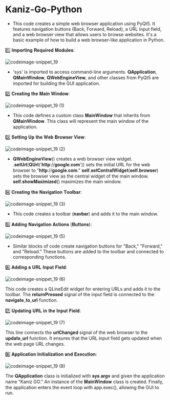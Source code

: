 # Kaniz-Go-Python
-  This code creates a simple web browser application using PyQt5. It features navigation buttons (Back, Forward, Reload), a URL input field, and a web browser view that allows users to browse websites. It's a basic example of how to build a web browser-like application in Python.

1️⃣ 𝐈𝐦𝐩𝐨𝐫𝐭𝐢𝐧𝐠 𝐑𝐞𝐪𝐮𝐢𝐫𝐞𝐝 𝐌𝐨𝐝𝐮𝐥𝐞𝐬:

![codeimage-snippet_19](https://github.com/kaniz-codes/Kaniz-Go-Python/assets/138873297/5bb3aa3f-94d7-489d-bb08-4f202aa3c1bb)

- 'sys' is imported to access command-line arguments.
  𝐐𝐀𝐩𝐩𝐥𝐢𝐜𝐚𝐭𝐢𝐨𝐧, 𝐐𝐌𝐚𝐢𝐧𝐖𝐢𝐧𝐝𝐨𝐰, 𝐐𝐖𝐞𝐛𝐄𝐧𝐠𝐢𝐧𝐞𝐕𝐢𝐞𝐰, and other classes from PyQt5 are imported for building the GUI application.

2️⃣ 𝐂𝐫𝐞𝐚𝐭𝐢𝐧𝐠 𝐭𝐡𝐞 𝐌𝐚𝐢𝐧 𝐖𝐢𝐧𝐝𝐨𝐰:

![codeimage-snippet_19 (1)](https://github.com/kaniz-codes/Kaniz-Go-Python/assets/138873297/aad781dc-203e-4aa8-8489-d588c016e814)

- This code defines a custom class 𝐌𝐚𝐢𝐧𝐖𝐢𝐧𝐝𝐨𝐰 that inherits from 𝐐𝐌𝐚𝐢𝐧𝐖𝐢𝐧𝐝𝐨𝐰. This class will represent the main window of the application.

3️⃣ 𝐒𝐞𝐭𝐭𝐢𝐧𝐠 𝐔𝐩 𝐭𝐡𝐞 𝐖𝐞𝐛 𝐁𝐫𝐨𝐰𝐬𝐞𝐫 𝐕𝐢𝐞𝐰:

![codeimage-snippet_19 (2)](https://github.com/kaniz-codes/Kaniz-Go-Python/assets/138873297/e30c248d-ca4c-48f3-b40a-ce130db6572c)

- 𝐐𝐖𝐞𝐛𝐄𝐧𝐠𝐢𝐧𝐞𝐕𝐢𝐞𝐰() creates a web browser view widget.
.𝐬𝐞𝐭𝐔𝐫𝐥(𝐐𝐔𝐫𝐥('𝐡𝐭𝐭𝐩://𝐠𝐨𝐨𝐠𝐥𝐞.𝐜𝐨𝐦')) sets the initial URL for the web browser to "𝐡𝐭𝐭𝐩://𝐠𝐨𝐨𝐠𝐥𝐞.𝐜𝐨𝐦."
𝐬𝐞𝐥𝐟.𝐬𝐞𝐭𝐂𝐞𝐧𝐭𝐫𝐚𝐥𝐖𝐢𝐝𝐠𝐞𝐭(𝐬𝐞𝐥𝐟.𝐛𝐫𝐨𝐰𝐬𝐞𝐫) sets the browser view as the central widget of the main window.
𝐬𝐞𝐥𝐟.𝐬𝐡𝐨𝐰𝐌𝐚𝐱𝐢𝐦𝐢𝐳𝐞𝐝() maximizes the main window.

4️⃣ 𝐂𝐫𝐞𝐚𝐭𝐢𝐧𝐠 𝐭𝐡𝐞 𝐍𝐚𝐯𝐢𝐠𝐚𝐭𝐢𝐨𝐧 𝐓𝐨𝐨𝐥𝐛𝐚𝐫:

![codeimage-snippet_19 (3)](https://github.com/kaniz-codes/Kaniz-Go-Python/assets/138873297/363f0e95-fcf1-4cd3-a11b-8b13459f6a96)

- This code creates a toolbar (𝐧𝐚𝐯𝐛𝐚𝐫) and adds it to the main window.

5️⃣ 𝐀𝐝𝐝𝐢𝐧𝐠 𝐍𝐚𝐯𝐢𝐠𝐚𝐭𝐢𝐨𝐧 𝐀𝐜𝐭𝐢𝐨𝐧𝐬 (𝐁𝐮𝐭𝐭𝐨𝐧𝐬):

![codeimage-snippet_19 (5)](https://github.com/kaniz-codes/Kaniz-Go-Python/assets/138873297/5d85f9b1-5c09-44d8-9f4d-5e912fdca0df)


- Similar blocks of code create navigation buttons for "Back," "Forward," and "Reload." These buttons are added to the toolbar and connected to corresponding functions.

6️⃣ 𝐀𝐝𝐝𝐢𝐧𝐠 𝐚 𝐔𝐑𝐋 𝐈𝐧𝐩𝐮𝐭 𝐅𝐢𝐞𝐥𝐝:

![codeimage-snippet_19 (6)](https://github.com/kaniz-codes/Kaniz-Go-Python/assets/138873297/cb99d2aa-9d00-4b8e-9859-b57926dc5326)


This code creates a QLineEdit widget for entering URLs and adds it to the toolbar. The 𝐫𝐞𝐭𝐮𝐫𝐧𝐏𝐫𝐞𝐬𝐬𝐞𝐝 signal of the input field is connected to the 𝐧𝐚𝐯𝐢𝐠𝐚𝐭𝐞_𝐭𝐨_𝐮𝐫𝐥 function.

7️⃣ 𝐔𝐩𝐝𝐚𝐭𝐢𝐧𝐠 𝐔𝐑𝐋 𝐢𝐧 𝐭𝐡𝐞 𝐈𝐧𝐩𝐮𝐭 𝐅𝐢𝐞𝐥𝐝:

![codeimage-snippet_19 (7)](https://github.com/kaniz-codes/Kaniz-Go-Python/assets/138873297/a8f56270-7798-4b1c-b51d-c2d45a218f1c)

This line connects the 𝐮𝐫𝐥𝐂𝐡𝐚𝐧𝐠𝐞𝐝 signal of the web browser to the 𝐮𝐩𝐝𝐚𝐭𝐞_𝐮𝐫𝐥 function. It ensures that the URL input field gets updated when the web page URL changes.

8️⃣ 𝐀𝐩𝐩𝐥𝐢𝐜𝐚𝐭𝐢𝐨𝐧 𝐈𝐧𝐢𝐭𝐢𝐚𝐥𝐢𝐳𝐚𝐭𝐢𝐨𝐧 𝐚𝐧𝐝 𝐄𝐱𝐞𝐜𝐮𝐭𝐢𝐨𝐧:

![codeimage-snippet_19 (8)](https://github.com/kaniz-codes/Kaniz-Go-Python/assets/138873297/bc03aa71-7021-45f1-949d-171773e6675c)

The 𝐐𝐀𝐩𝐩𝐥𝐢𝐜𝐚𝐭𝐢𝐨𝐧 class is initialized with 𝐬𝐲𝐬.𝐚𝐫𝐠𝐯 and given the application name "Kaniz GO."
An instance of the 𝐌𝐚𝐢𝐧𝐖𝐢𝐧𝐝𝐨𝐰 class is created.
Finally, the application enters the event loop with app.exec(), allowing the GUI to run.



